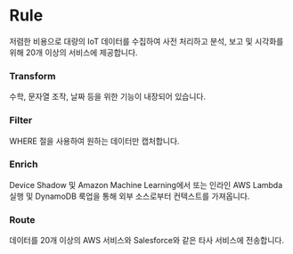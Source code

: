 # Rule

저렴한 비용으로 대량의 IoT 데이터를 수집하여 사전 처리하고 분석, 보고 및 시각화를 위해 20개 이상의 서비스에 제공합니다. 

### Transform

수학, 문자열 조작, 날짜 등을 위한 기능이 내장되어 있습니다.

### Filter

WHERE 절을 사용하여 원하는 데이터만 캡처합니다.

### Enrich

Device Shadow 및 Amazon Machine Learning에서 또는 인라인 AWS Lambda 실행 및 DynamoDB 룩업을 통해 외부 소스로부터 컨텍스트를 가져옵니다.

### Route

데이터를 20개 이상의 AWS 서비스와 Salesforce와 같은 타사 서비스에 전송합니다.
